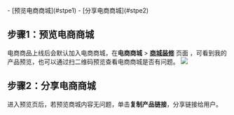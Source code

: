 <dx-steps>
- [预览电商商城](#stpe1)
- [分享电商商城](#stpe2)
</dx-steps>

## 步骤1：预览电商商城
 电商商品上线后会默认加入电商商城，在**电商商城** > [**商城装修**](https://console.cloud.tencent.com/smop/shop/shopDecoration) 页面 ，可看到我的产品预览，也可以通过扫二维码预览查看电商商城是否有问题。
![](https://qcloudimg.tencent-cloud.cn/raw/ac4f5af9d76dfc245ee4d73296e360e7.png)


## 步骤2：分享电商商城
进入预览页后，若预览商城内容无问题，单击**复制产品链接**，分享链接给用户。
